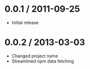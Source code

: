 
0.0.1 / 2011-09-25
==================

  * Initial release

0.0.2 / 2013-03-03
==================

  * Changed project name
  * Streamlined npm data fetching
